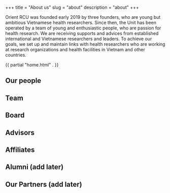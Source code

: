 +++
title = "About us"
slug = "about"
description = "about"
+++

Orient RCU was founded early 2019 by three founders, who are young but ambitious Vietnamese health researchers. Since then, the Unit has been operated by a team of young and enthusiastic people, who are passion for health research. We are receiving supports and advices from established international and Vietnamese researchers and leaders. To achieve our goals, we set up and maintain links with health researchers who are working at research organizations and health facilities in Vietnam and other countries.


{{ partial "home.html" . }}


## Our people

## Team

## Board

## Advisors

## Affiliates

## Alumni (add later) 

## Our Partners (add later)

